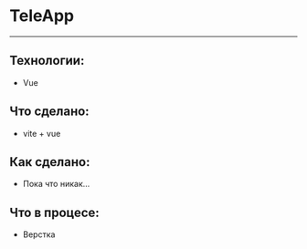 # TeleApp

---

## Технологии:

- Vue

## Что сделано:

- vite + vue

## Как сделано:

- Пока что никак...

## Что в процесе:

- Верстка
